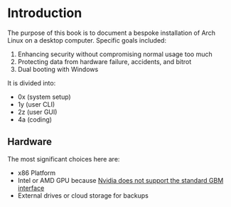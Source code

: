 # Introduction

The purpose of this book is to document a bespoke installation of Arch Linux on a desktop computer. Specific goals included:

1. Enhancing security without compromising normal usage too much
2. Protecting data from hardware failure, accidents, and bitrot
3. Dual booting with Windows

It is divided into:

* 0x (system setup)
* 1y (user CLI)
* 2z (user GUI)
* 4a (coding)

## Hardware

The most significant choices here are:

* x86 Platform
* Intel or AMD GPU because [Nvidia does not support the standard GBM interface][nvidia-support]
* External drives or cloud storage for backups

[nvidia-support]: https://github.com/swaywm/sway/issues/490

